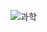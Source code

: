 ![과학](https://user-images.githubusercontent.com/83809360/123231676-61647300-d513-11eb-887e-74b0b9aff2b3.jpeg)
